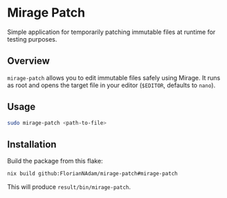 # Mirage Patch

Simple application for temporarily patching immutable files at runtime for testing purposes.

## Overview

`mirage-patch` allows you to edit immutable files safely using Mirage. It runs as root and opens the target file in your editor (`$EDITOR`, defaults to `nano`).

## Usage

```bash
sudo mirage-patch <path-to-file>
````

## Installation

Build the package from this flake:

```bash
nix build github:FlorianNAdam/mirage-patch#mirage-patch
```

This will produce `result/bin/mirage-patch`.
